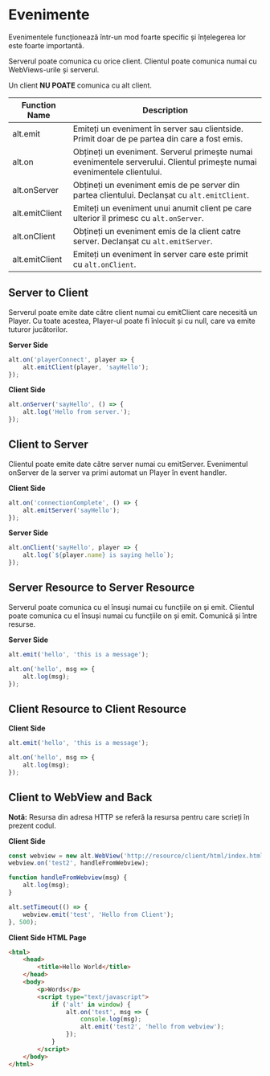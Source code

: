 # Evenimente

Evenimentele funcționează într-un mod foarte specific și înțelegerea lor este foarte importantă.

Serverul poate comunica cu orice client.
Clientul poate comunica numai cu WebViews-urile și serverul.

Un client **NU POATE** comunica cu alt client.

| Function Name  | Description                                                                                                              |
| -------------- | ------------------------------------------------------------------------------------------------------------------------ |
| alt.emit       | Emiteți un eveniment în server sau clientside. Primit doar de pe partea din care a fost emis.                            |
| alt.on         | Obțineți un eveniment. Serverul primește numai evenimentele serverului. Clientul primește numai evenimentele clientului. |
| alt.onServer   | Obțineți un eveniment emis de pe server din partea clientului. Declanșat cu `alt.emitClient`.                            |
| alt.emitClient | Emiteți un eveniment unui anumit client pe care ulterior îl primesc cu `alt.onServer`.                                   |
| alt.onClient   | Obțineți un eveniment emis de la client catre server. Declanșat cu `alt.emitServer`.                                     |
| alt.emitClient | Emiteți un eveniment în server care este primit cu `alt.onClient`.                                                       |

## Server to Client

Serverul poate emite date către client numai cu emitClient care necesită un Player.
Cu toate acestea, Player-ul poate fi înlocuit și cu null, care va emite tuturor jucătorilor.

**Server Side**

```js
alt.on('playerConnect', player => {
    alt.emitClient(player, 'sayHello');
});
```

**Client Side**

```js
alt.onServer('sayHello', () => {
    alt.log('Hello from server.');
});
```

## Client to Server

Clientul poate emite date către server numai cu emitServer.
Evenimentul onServer de la server va primi automat un Player în event handler.

**Client Side**

```js
alt.on('connectionComplete', () => {
    alt.emitServer('sayHello');
});
```

**Server Side**

```js
alt.onClient('sayHello', player => {
    alt.log(`${player.name} is saying hello`);
});
```

## Server Resource to Server Resource

Serverul poate comunica cu el însuși numai cu funcțiile on și emit.
Clientul poate comunica cu el însuși numai cu funcțiile on și emit.
Comunică și între resurse.

**Server Side**

```js
alt.emit('hello', 'this is a message');

alt.on('hello', msg => {
    alt.log(msg);
});
```

## Client Resource to Client Resource

**Client Side**

```js
alt.emit('hello', 'this is a message');

alt.on('hello', msg => {
    alt.log(msg);
});
```

## Client to WebView and Back

**Notă:** Resursa din adresa HTTP se referă la resursa pentru care scrieți în prezent codul.

**Client Side**

```js
const webview = new alt.WebView('http://resource/client/html/index.html');
webview.on('test2', handleFromWebview);

function handleFromWebview(msg) {
    alt.log(msg);
}

alt.setTimeout(() => {
    webview.emit('test', 'Hello from Client');
}, 500);
```

**Client Side HTML Page**

```html
<html>
    <head>
        <title>Hello World</title>
    </head>
    <body>
        <p>Words</p>
        <script type="text/javascript">
            if ('alt' in window) {
                alt.on('test', msg => {
                    console.log(msg);
                    alt.emit('test2', 'hello from webview');
                });
            }
        </script>
    </body>
</html>
```
